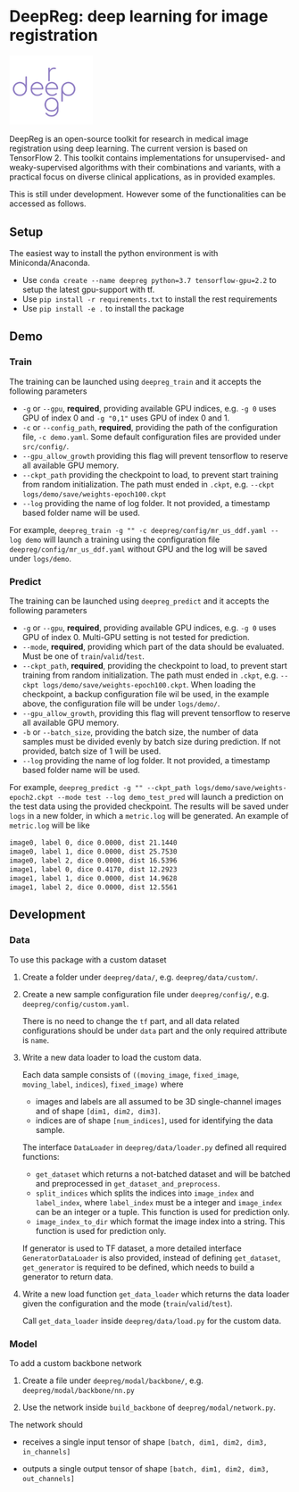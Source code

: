 # DeepReg: deep learning for image registration
<img src="./deepreg_logo_purple.svg" alt="deepreg_logo" title="DeepReg" width="150" />

DeepReg is an open-source toolkit for research in medical image registration using deep learning. The current version is based on TensorFlow 2. This toolkit contains implementations for unsupervised- and weaky-supervised algorithms with their combinations and variants, with a practical focus on diverse clinical applications, as in provided examples.

This is still under development. However some of the functionalities can be accessed as follows.

## Setup

The easiest way to install the python environment is with Miniconda/Anaconda.
- Use `conda create --name deepreg python=3.7 tensorflow-gpu=2.2` to setup the latest gpu-support with tf.
- Use `pip install -r requirements.txt` to install the rest requirements
- Use `pip install -e .` to install the package

## Demo

### Train

The training can be launched using `deepreg_train` and it accepts the following parameters
- `-g` or `--gpu`, **required**, providing available GPU indices, e.g. `-g 0` uses GPU of index 0 and `-g "0,1"` uses GPU of index 0 and 1.
- `-c` or `--config_path`, **required**, providing the path of the configuration file, `-c demo.yaml`. Some default configuration files are provided under `src/config/`.
- `--gpu_allow_growth` providing this flag will prevent tensorflow to reserve all available GPU memory.
- `--ckpt_path` providing the checkpoint to load, to prevent start training from random initialization. The path must ended in `.ckpt`, e.g. `--ckpt logs/demo/save/weights-epoch100.ckpt`
- `--log` providing the name of log folder. It not provided, a timestamp based folder name will be used.

For example, `deepreg_train -g "" -c deepreg/config/mr_us_ddf.yaml --log demo` will launch a training using the configuration file `deepreg/config/mr_us_ddf.yaml` without GPU and the log will be saved under `logs/demo`.

### Predict

The training can be launched using `deepreg_predict` and it accepts the following parameters
- `-g` or `--gpu`, **required**, providing available GPU indices, e.g. `-g 0` uses GPU of index 0. Multi-GPU setting is not tested for prediction.
- `--mode`, **required**, providing which part of the data should be evaluated. Must be one of `train`/`valid`/`test`.
- `--ckpt_path`, **required**, providing the checkpoint to load, to prevent start training from random initialization. The path must ended in `.ckpt`, e.g. `--ckpt logs/demo/save/weights-epoch100.ckpt`. When loading the checkpoint, a backup configuration file wil be used, in the example above, the configuration file will be under `logs/demo/`. 
- `--gpu_allow_growth`, providing this flag will prevent tensorflow to reserve all available GPU memory.
- `-b` or `--batch_size`, providing the batch size, the number of data samples must be divided evenly by batch size during prediction. If not provided, batch size of 1 will be used.
- `--log` providing the name of log folder. It not provided, a timestamp based folder name will be used.

For example, `deepreg_predict -g "" --ckpt_path logs/demo/save/weights-epoch2.ckpt --mode test --log demo_test_pred` will launch a prediction on the test data using the provided checkpoint. The results will be saved under `logs` in a new folder, in which a `metric.log` will be generated. An example of `metric.log` will be like

```
image0, label 0, dice 0.0000, dist 21.1440
image0, label 1, dice 0.0000, dist 25.7530
image0, label 2, dice 0.0000, dist 16.5396
image1, label 0, dice 0.4170, dist 12.2923
image1, label 1, dice 0.0000, dist 14.9628
image1, label 2, dice 0.0000, dist 12.5561
```

## Development

### Data

To use this package with a custom dataset

1. Create a folder under `deepreg/data/`, e.g. `deepreg/data/custom/`.

2. Create a new sample configuration file under `deepreg/config/`, e.g. `deepreg/config/custom.yaml`.

   There is no need to change the `tf` part, and all data related configurations should be under `data` part 
   and the only required attribute is `name`. 

3. Write a new data loader to load the custom data.

    Each data sample consists of `((moving_image`, `fixed_image`, `moving_label`, `indices`), `fixed_image)` where

    - images and labels are all assumed to be 3D single-channel images and of shape `[dim1, dim2, dim3]`.
    - indices are of shape `[num_indices]`, used for identifying the data sample. 

    The interface `DataLoader` in `deepreg/data/loader.py` defined all required functions:
    - `get_dataset` which returns a not-batched dataset and will be batched and preprocessed in `get_dataset_and_preprocess`.
    - `split_indices` which splits the indices into `image_index` and `label_index`,
        where `label_index` must be a integer and `image_index` can be an integer or a tuple. This function is used for prediction only.
    - `image_index_to_dir` which format the image index into a string. This function is used for prediction only.
     
    If generator is used to TF dataset, a more detailed interface `GeneratorDataLoader` is also provided,
    instead of defining `get_dataset`, `get_generator` is required to be defined, which needs to build a generator to return data.
   
4. Write a new load function `get_data_loader` which returns the data loader given the configuration and the mode (`train`/`valid`/`test`).

   Call `get_data_loader` inside `deepreg/data/load.py` for the custom data.

### Model

To add a custom backbone network

1. Create a file under `deepreg/modal/backbone/`, e.g. `deepreg/modal/backbone/nn.py`

2. Use the network inside `build_backbone` of `deepreg/modal/network.py`.

The network should

- receives a single input tensor of shape `[batch, dim1, dim2, dim3, in_channels]`

- outputs a single output tensor of shape `[batch, dim1, dim2, dim3, out_channels]`
